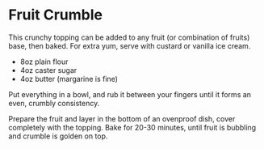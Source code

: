 Fruit Crumble
=============

This crunchy topping can be added to any fruit (or combination of fruits) base, then baked.  For extra yum, serve with custard or vanilla ice cream.

- 8oz plain flour
- 4oz caster sugar
- 4oz butter (margarine is fine)

Put everything in a bowl, and rub it between your fingers until it forms an even, crumbly consistency.

Prepare the fruit and layer in the bottom of an ovenproof dish, cover completely with the topping.  Bake for 20-30 minutes, until fruit is bubbling and crumble is golden on top.
